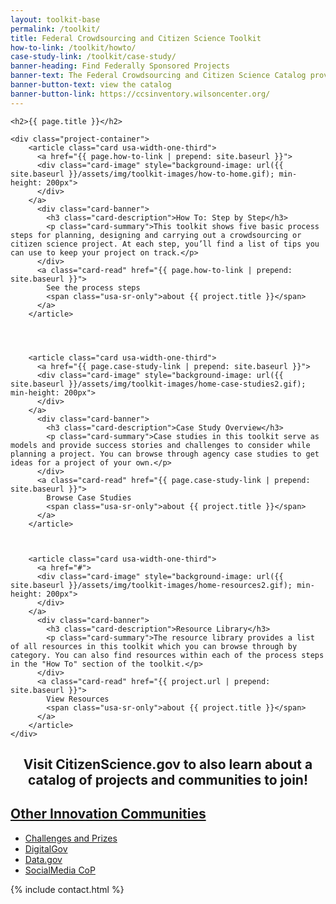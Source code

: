 ```yaml
---
layout: toolkit-base
permalink: /toolkit/
title: Federal Crowdsourcing and Citizen Science Toolkit
how-to-link: /toolkit/howto/
case-study-link: /toolkit/case-study/
banner-heading: Find Federally Sponsored Projects
banner-text: The Federal Crowdsourcing and Citizen Science Catalog provides a government-wide listing of citizen science and crowdsourcing projects by agency. Projects submitted to the catalog are validated for agency involvement by federal employees.
banner-button-text: view the catalog
banner-button-link: https://ccsinventory.wilsoncenter.org/
---
```



<div class="usa-section usa-grid">

	<h2>{{ page.title }}</h2>

	<div class="project-container">
	    <article class="card usa-width-one-third">
	      <a href="{{ page.how-to-link | prepend: site.baseurl }}">
	      <div class="card-image" style="background-image: url({{ site.baseurl }}/assets/img/toolkit-images/how-to-home.gif); min-height: 200px">
	      </div>
	    </a>
	      <div class="card-banner">
	        <h3 class="card-description">How To: Step by Step</h3>
	        <p class="card-summary">This toolkit shows five basic process steps for planning, designing and carrying out a crowdsourcing or citizen science project. At each step, you’ll find a list of tips you can use to keep your project on track.</p>
	      </div>
	      <a class="card-read" href="{{ page.how-to-link | prepend: site.baseurl }}">
	        See the process steps
	        <span class="usa-sr-only">about {{ project.title }}</span>
	      </a>
	    </article>




	    <article class="card usa-width-one-third">
	      <a href="{{ page.case-study-link | prepend: site.baseurl }}">
	      <div class="card-image" style="background-image: url({{ site.baseurl }}/assets/img/toolkit-images/home-case-studies2.gif); min-height: 200px">
	      </div>
	    </a>
	      <div class="card-banner">
	        <h3 class="card-description">Case Study Overview</h3>
	        <p class="card-summary">Case studies in this toolkit serve as models and provide success stories and challenges to consider while planning a project. You can browse through agency case studies to get ideas for a project of your own.</p>
	      </div>
	      <a class="card-read" href="{{ page.case-study-link | prepend: site.baseurl }}">
	        Browse Case Studies
	        <span class="usa-sr-only">about {{ project.title }}</span>
	      </a>
	    </article>



	    <article class="card usa-width-one-third">
	      <a href="#">
	      <div class="card-image" style="background-image: url({{ site.baseurl }}/assets/img/toolkit-images/home-resources2.gif); min-height: 200px">
	      </div>
	    </a>
	      <div class="card-banner">
	        <h3 class="card-description">Resource Library</h3>
	        <p class="card-summary">The resource library provides a list of all resources in this toolkit which you can browse through by category. You can also find resources within each of the process steps in the "How To" section of the toolkit.</p>
	      </div>
	      <a class="card-read" href="{{ project.url | prepend: site.baseurl }}">
	        View Resources
	        <span class="usa-sr-only">about {{ project.title }}</span>
	      </a>
	    </article>
	</div>
</div>





<section class="usa-section banner tagline">
	<div class="usa-grid">
    <h2 style="text-align:center">Visit CitizenScience.gov to also learn about a catalog of projects and communities to join!</h2>
    </div>
</section>

<section class="usa-grid usa-section"> 
        <div class="usa-width-two-thirds">
	<h2 style="text-decoration: underline">Other Innovation Communities</h2>
		<ul>
			<li><a href="https://www.digitalgov.gov/communities/challenges-prizes/" target="blank">Challenges and Prizes</a></li>
			<li><a href="https://www.digitalgov.gov/communities/" target="blank">DigitalGov</a></li>
			<li><a href="https://www.data.gov/" target="blank">Data.gov</a></li>
			<li><a href="https://www.digitalgov.gov/communities/social-media/" target="blank">SocialMedia CoP</a></li>
		</ul>
    </div>
</section>

{% include contact.html %}

